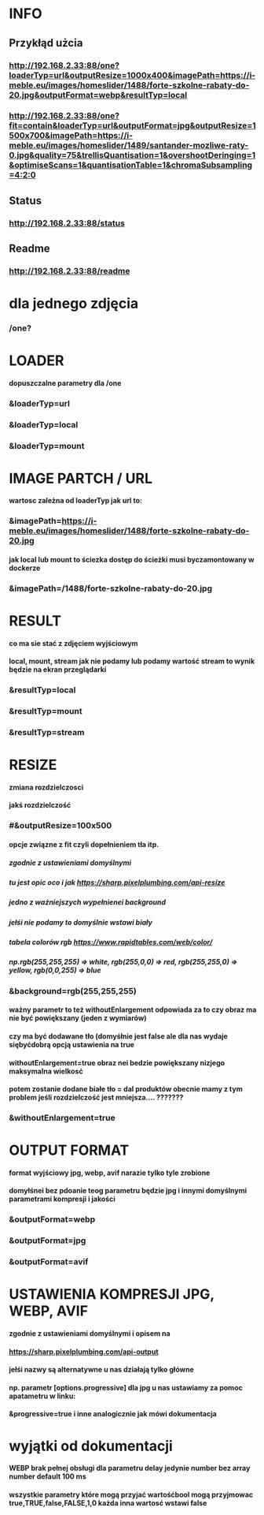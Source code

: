 # INFO
## Przykłąd użcia
### http://192.168.2.33:88/one?loaderTyp=url&outputResize=1000x400&imagePath=https://i-meble.eu/images/homeslider/1488/forte-szkolne-rabaty-do-20.jpg&outputFormat=webp&resultTyp=local
### http://192.168.2.33:88/one?fit=contain&loaderTyp=url&outputFormat=jpg&outputResize=1500x700&imagePath=https://i-meble.eu/images/homeslider/1489/santander-mozliwe-raty-0.jpg&quality=75&trellisQuantisation=1&overshootDeringing=1&optimiseScans=1&quantisationTable=1&chromaSubsampling=4:2:0

## Status
### http://192.168.2.33:88/status

## Readme 
### http://192.168.2.33:88/readme

# dla jednego zdjęcia 
### /one?


# LOADER
#### dopuszczalne parametry dla /one

### &loaderTyp=url
### &loaderTyp=local
### &loaderTyp=mount

# IMAGE PARTCH / URL
#### wartosc zależna od loaderTyp jak url to:

### &imagePath=https://i-meble.eu/images/homeslider/1488/forte-szkolne-rabaty-do-20.jpg

#### jak local lub mount to ściezka  dostęp do ścieżki musi byczamontowany w dockerze

### &imagePath=/1488/forte-szkolne-rabaty-do-20.jpg

# RESULT
#### co ma sie stać z zdjęciem wyjściowym
#### local, mount, stream jak nie podamy lub podamy wartość stream to wynik będzie na ekran przeglądarki

### &resultTyp=local
### &resultTyp=mount
### &resultTyp=stream


# RESIZE
#### zmiana rozdzielczosci
#### jakś rozdzielczość

### #&outputResize=100x500

#### opcje związne z fit czyli dopełnieniem tła itp.
##### zgodnie z ustawieniami domyślnymi
##### tu jest opic oco i jak https://sharp.pixelplumbing.com/api-resize
##### jedno z ważniejszych wypełnienei background
##### jełśi nie podamy to domyślnie wstawi biały
##### tabela colorów rgb https://www.rapidtables.com/web/color/
##### np.rgb(255,255,255) => white, rgb(255,0,0) => red, rgb(255,255,0) => yellow, rgb(0,0,255) => blue

### &background=rgb(255,255,255)

#### ważny parametr to też withoutEnlargement odpowiada za to czy obraz ma nie być powiększany (jeden z wymiarów)
#### czy ma być dodawane tło (domyśłnie jest false ale dla nas wydaje siębyćdobrą opcją ustawienia na true
#### withoutEnlargement=true obraz nei bedzie powiększany nizjego maksymalna wielkosć
#### potem zostanie dodane białe tło = dal produktów obecnie mamy z tym problem jeśli rozdzielczość jest mniejsza.... ???????
### &withoutEnlargement=true

#  OUTPUT FORMAT
#### format wyjściowy jpg, webp, avif  narazie tylko tyle zrobione
#### domyłśnei bez pdoanie teog parametru będzie jpg i innymi domyślnymi parametrami kompresji i jakości
### &outputFormat=webp
### &outputFormat=jpg
### &outputFormat=avif

# USTAWIENIA KOMPRESJI JPG, WEBP, AVIF
#### zgodnie z ustawieniami domyślnymi i opisem na
#### https://sharp.pixelplumbing.com/api-output
#### jełśi nazwy są alternatywne u nas działają tylko główne
#### np. parametr [options.progressive] dla jpg u nas ustawiamy za pomoc apatametru w linku:
#### &progressive=true   i inne analogicznie jak mówi dokumentacja


# wyjątki od dokumentacji
#### WEBP brak pełnej obsługi dla parametru delay  jedynie number bez array number default 100 ms
#### wszystkie parametry które mogą przyjać wartośćbool mogą przyjmowac true,TRUE,false,FALSE,1,0  każda inna wartosć wstawi false




